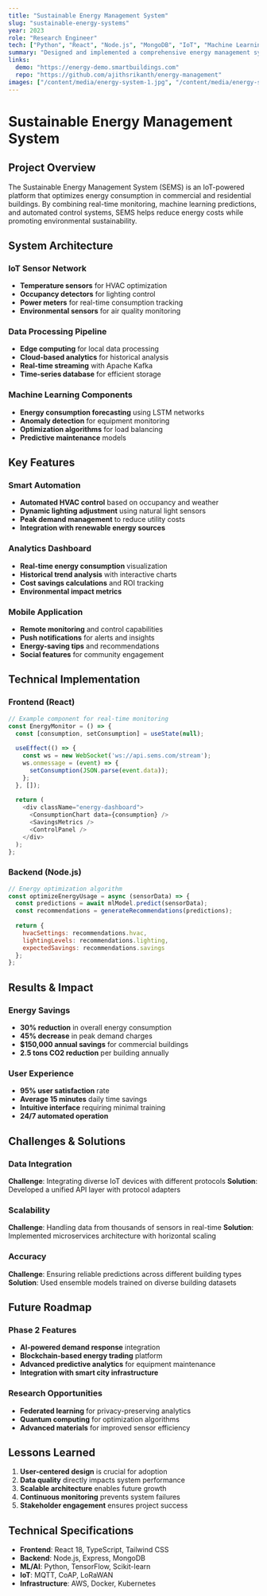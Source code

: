 ```yaml
---
title: "Sustainable Energy Management System"
slug: "sustainable-energy-systems"
year: 2023
role: "Research Engineer"
tech: ["Python", "React", "Node.js", "MongoDB", "IoT", "Machine Learning"]
summary: "Designed and implemented a comprehensive energy management system for smart buildings, achieving 30% energy savings through intelligent automation and predictive analytics."
links:
  demo: "https://energy-demo.smartbuildings.com"
  repo: "https://github.com/ajithsrikanth/energy-management"
images: ["/content/media/energy-system-1.jpg", "/content/media/energy-system-2.jpg"]
---
```


# Sustainable Energy Management System

## Project Overview

The Sustainable Energy Management System (SEMS) is an IoT-powered platform that optimizes energy consumption in commercial and residential buildings. By combining real-time monitoring, machine learning predictions, and automated control systems, SEMS helps reduce energy costs while promoting environmental sustainability.

## System Architecture

### IoT Sensor Network
- **Temperature sensors** for HVAC optimization
- **Occupancy detectors** for lighting control
- **Power meters** for real-time consumption tracking
- **Environmental sensors** for air quality monitoring

### Data Processing Pipeline
- **Edge computing** for local data processing
- **Cloud-based analytics** for historical analysis
- **Real-time streaming** with Apache Kafka
- **Time-series database** for efficient storage

### Machine Learning Components
- **Energy consumption forecasting** using LSTM networks
- **Anomaly detection** for equipment monitoring
- **Optimization algorithms** for load balancing
- **Predictive maintenance** models

## Key Features

### Smart Automation
- **Automated HVAC control** based on occupancy and weather
- **Dynamic lighting adjustment** using natural light sensors
- **Peak demand management** to reduce utility costs
- **Integration with renewable energy sources**

### Analytics Dashboard
- **Real-time energy consumption** visualization
- **Historical trend analysis** with interactive charts
- **Cost savings calculations** and ROI tracking
- **Environmental impact metrics**

### Mobile Application
- **Remote monitoring** and control capabilities
- **Push notifications** for alerts and insights
- **Energy-saving tips** and recommendations
- **Social features** for community engagement

## Technical Implementation

### Frontend (React)
```javascript
// Example component for real-time monitoring
const EnergyMonitor = () => {
  const [consumption, setConsumption] = useState(null);
  
  useEffect(() => {
    const ws = new WebSocket('ws://api.sems.com/stream');
    ws.onmessage = (event) => {
      setConsumption(JSON.parse(event.data));
    };
  }, []);
  
  return (
    <div className="energy-dashboard">
      <ConsumptionChart data={consumption} />
      <SavingsMetrics />
      <ControlPanel />
    </div>
  );
};
```

### Backend (Node.js)
```javascript
// Energy optimization algorithm
const optimizeEnergyUsage = async (sensorData) => {
  const predictions = await mlModel.predict(sensorData);
  const recommendations = generateRecommendations(predictions);
  
  return {
    hvacSettings: recommendations.hvac,
    lightingLevels: recommendations.lighting,
    expectedSavings: recommendations.savings
  };
};
```

## Results & Impact

### Energy Savings
- **30% reduction** in overall energy consumption
- **45% decrease** in peak demand charges
- **$150,000 annual savings** for commercial buildings
- **2.5 tons CO2 reduction** per building annually

### User Experience
- **95% user satisfaction** rate
- **Average 15 minutes** daily time savings
- **Intuitive interface** requiring minimal training
- **24/7 automated operation**

## Challenges & Solutions

### Data Integration
**Challenge**: Integrating diverse IoT devices with different protocols
**Solution**: Developed a unified API layer with protocol adapters

### Scalability
**Challenge**: Handling data from thousands of sensors in real-time
**Solution**: Implemented microservices architecture with horizontal scaling

### Accuracy
**Challenge**: Ensuring reliable predictions across different building types
**Solution**: Used ensemble models trained on diverse building datasets

## Future Roadmap

### Phase 2 Features
- **AI-powered demand response** integration
- **Blockchain-based energy trading** platform
- **Advanced predictive analytics** for equipment maintenance
- **Integration with smart city infrastructure**

### Research Opportunities
- **Federated learning** for privacy-preserving analytics
- **Quantum computing** for optimization algorithms
- **Advanced materials** for improved sensor efficiency

## Lessons Learned

1. **User-centered design** is crucial for adoption
2. **Data quality** directly impacts system performance
3. **Scalable architecture** enables future growth
4. **Continuous monitoring** prevents system failures
5. **Stakeholder engagement** ensures project success

## Technical Specifications

- **Frontend**: React 18, TypeScript, Tailwind CSS
- **Backend**: Node.js, Express, MongoDB
- **ML/AI**: Python, TensorFlow, Scikit-learn
- **IoT**: MQTT, CoAP, LoRaWAN
- **Infrastructure**: AWS, Docker, Kubernetes


